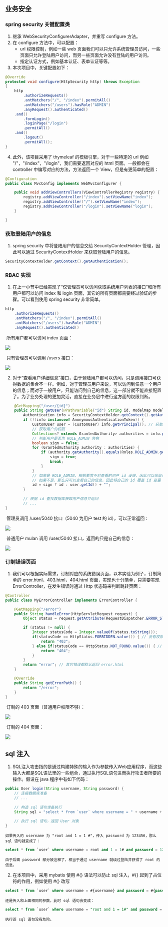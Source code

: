 ## 业务安全

### spring security 关键配置类

1. 继承 WebSecurityConfigurerAdapter，并重写 configure 方法。
2. 在 configure 方法中，可以配置：
   - url 权限控制，例如一些 web 页面我们可以只允许系统管理员访问，一些页面只允许登陆用户访问，而另一些页面允许没有登陆的用户访问。
   - 指定认证方式，例如基本认证、表单认证等等。
3. 本次项目中，关键配置如下：

```java
@Override
protected void configure(HttpSecurity http) throws Exception
{
    http
        .authorizeRequests()
        .antMatchers("/", "/index").permitAll()
        .antMatchers("/users").hasRole("ADMIN")
        .anyRequest().authenticated()
    .and()
        .formLogin()
        .loginPage("/login")
        .permitAll()
    .and()
        .logout()
        .permitAll();
}
```

4. 此外，该项目采用了 thymeleaf 的模板引擎，对于一些特定的 url 例如 "/"，"/index"，"/login"，我们需要返回对应的 html 页面。一般都会在 controller 中编写对应的方法，方法返回一个 View，但是有更简单的配置：

```java
@Configuration
public class MvcConfig implements WebMvcConfigurer {

    public void addViewControllers(ViewControllerRegistry registry) {
        registry.addViewController("/index").setViewName("index");
        registry.addViewController("/").setViewName("index");
        registry.addViewController("/login").setViewName("login");
    }

}
```

### 获取登陆用户的信息

1. spring security 中将登陆用户的信息交给 SecurityContextHolder 管理，因此可以通过 SecurityContextHolder 来获取登陆用户的信息。

```java
SecurityContextHolder.getContext().getAuthentication();
```

### RBAC 实现

1. 在上一小节中已经实现了“仅管理员可以访问获取系统用户列表的接口”和所有用户都可以访问 index 和 login 页面，其它的所有页面都需要经过验证的步骤。可以看到使用 spring security 非常简单。

```java
http
    .authorizeRequests()
    .antMatchers("/", "/index").permitAll()
    .antMatchers("/users").hasRole("ADMIN")
    .anyRequest().authenticated()
```

​	所有用户都可以访问 index 页面：

![](https://zhongyuhtml.oss-cn-shenzhen.aliyuncs.com/practice-points/images/lianghongda/info/index.PNG)

​	只有管理员可以调用 /users 接口：

![](https://zhongyuhtml.oss-cn-shenzhen.aliyuncs.com/practice-points/images/lianghongda/info/users.PNG)



2. 对于“查看用户详细信息”接口，由于登陆用户都可以访问，只是调用接口可获得数据的集合不一样。例如，对于管理员用户来说，可以访问到任意一个用户的信息；而对于一般用户，只能访问到自己的信息，这一部分就不能直接配置了。为了业务处理的更加灵活，直接在业务层中进行这方面的权限判断。

```java
    @GetMapping("/user/{id}")
    public String getUser(@PathVariable("id") String id, ModelMap model){
        Authentication info = SecurityContextHolder.getContext().getAuthentication();
        if (!(info instanceof AnonymousAuthenticationToken)) {
            CustomUser user = (CustomUser) info.getPrincipal(); // 获取当前登陆用户的信息
            // 获取用户的权限
            Collection<? extends GrantedAuthority> authorities = info.getAuthorities();
            // 判断用户是否为 ROLE_ADMIN 角色
            boolean sign = false;
            for (GrantedAuthority authority : authorities) {
                if (authority.getAuthority().equals(Roles.ROLE_ADMIN.getRole())) {
                    sign = true;
                    break;
                }
            }
            // 如果是 ROLE_ADMIN，根据要求不对查看的用户 id 设限，因此可以保留原来id
            // 如果不是，那么只可以查看自己的信息，因此将自己的 id 覆盖 id 变量
            id = sign ? id : user.getId() + "";
        }
        
        // 根据 id 查找数据库获取用户信息并返回
        // ...
}
```

​	管理员调用 /user/5040 接口（5040 为用户 test 的 id），可以正常返回：

![](https://zhongyuhtml.oss-cn-shenzhen.aliyuncs.com/practice-points/images/lianghongda/info/user_5040.PNG)

​	普通用户 mulan 调用 /user/5040 接口，返回的只是自己的信息：

![](https://zhongyuhtml.oss-cn-shenzhen.aliyuncs.com/practice-points/images/lianghongda/info/mulan_5040.PNG)

### 订制错误页面

1. 我们可以根据实际需求，订制对应的系统错误页面，以本实验为例子，订制简单的 error.html，403.html，404.html 页面，实现也十分简单，只需要实现 ErrorController，在发生错误时通过 Http 状态码来判断跳转页面：

```java
@Controller
public class MyErrorController implements ErrorController {

    @GetMapping("/error")
    public String handleError(HttpServletRequest request) {
        Object status = request.getAttribute(RequestDispatcher.ERROR_STATUS_CODE);

        if (status != null) {
            Integer statusCode = Integer.valueOf(status.toString());
            if(statusCode == HttpStatus.FORBIDDEN.value()) { // 没有权限访问，跳转 403.html
                return "403";
            } else if(statusCode == HttpStatus.NOT_FOUND.value()) { // 页面不存在，跳转 404.html
                return "404";
            }
        }
        return "error"; // 其它错误都默认返回 error.html
    }

    @Override
    public String getErrorPath() {
        return "/error";
    }
}
```

​	订制的 403 页面（普通用户权限不够）：

![](https://zhongyuhtml.oss-cn-shenzhen.aliyuncs.com/practice-points/images/lianghongda/info/users_403.PNG)

​	订制的 404 页面：

![](https://zhongyuhtml.oss-cn-shenzhen.aliyuncs.com/practice-points/images/lianghongda/info/404.PNG)

## sql 注入

1. SQL注入攻击指的是通过构建特殊的输入作为参数传入Web应用程序，而这些输入大都是SQL语法里的一些组合，通过执行SQL语句进而执行攻击者所要的操作。假设在 java 程序中有如下代码：

```java
public User login(String username, String password) {
    // 连接数据库准备
    // ...
    
    // 构造 sql 语句准备执行
    String sql = "select * from `user` where username = " + username + " and password = " + password;
    
    // 执行 sql 语句，返回 User 对象	
}
```

	如果传入的 username 为 "root and 1 = 1 #"，传入 password 为 123456，那么 sql 语句就变成了：

```sql
select * from `user` where username = root and 1 = 1# and password = 123456
```

	由于后面 password 部分被注释了，相当于通过 username 就绕过登陆并获得了 root 的信息。

2. 在本项目中，采用 mybatis 使用 #{} 语法可以防止 sql 注入，#{} 起到了占位符的作用，例如使用 #{} 改写

```sql
select * from `user` where username = #{username} and password = #{password}
```

	还是传入和上面相同的参数，此时 sql 语句会变成：

```sql
select * from `user` where username = "root and 1 = 1#" and password = "123456"
```

	执行该 sql 语句没有危险。